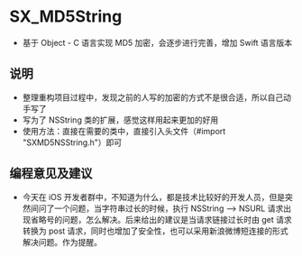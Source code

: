# SX_MD5String
* 基于 Object - C 语言实现 MD5 加密，会逐步进行完善，增加 Swift 语言版本

## 说明 
* 整理重构项目过程中，发现之前的人写的加密的方式不是很合适，所以自己动手写了
* 写为了 NSString  类的扩展，感觉这样用起来更加的好用
* 使用方法：直接在需要的类中，直接引入头文件（#import "SXMD5NSString.h"）即可

## 编程意见及建议
* 今天在 iOS 开发者群中，不知道为什么，都是技术比较好的开发人员，但是突然间问了一个问题，当字符串过长的时候，执行 NSString --> NSURL 请求出现省略号的问题，怎么解决。后来给出的建议是当请求链接过长时由 get 请求转换为 post 请求，同时也增加了安全性，也可以采用新浪微博短连接的形式解决问题。作为提醒。

